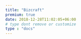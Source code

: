 ```yaml
---
title: "Bizcraft"
premium: true
date: 2018-12-28T11:02:05+06:00 
# type dont remove or customize
type : "docs"
---
```

